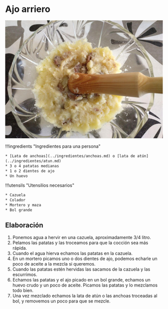 # Ajo arriero

![Ajo arriero](../img/ajo-arriero-full.jpg)

!!!ingredients "Ingredientes para una persona"

    * [Lata de anchoas](../ingredientes/anchoas.md) o [lata de atún](../ingredientes/atun.md)
    * 3 o 4 patatas medianas
    * 1 o 2 dientes de ajo
    * Un huevo

!!!utensils "Utensilios necesarios"

    * Cazuela
    * Colador
    * Mortero y maza
    * Bol grande

## Elaboración

1. Ponemos agua a hervir en una cazuela, aproximadamente 3/4 litro.
1. Pelamos las patatas y las troceamos para que la cocción sea más rápida. 
1. Cuando el agua hierva echamos las patatas en la cazuela.
1. En un mortero picamos uno o dos dientes de ajo, podemos echarle un poco de aceite a la mezcla si queremos.
1. Cuando las patatas estén hervidas las sacamos de la cazuela y las escurrimos.
1. Echamos las patatas y el ajo picado en un bol grande, echamos un huevo crudo y un poco de aceite. Picamos las patatas y lo mezclamos todo bien.
1. Una vez mezclado echamos la lata de atún o las anchoas troceadas al bol, y removemos un poco para que se mezcle.
